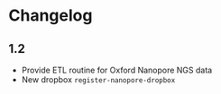 # Changelog

## 1.2

* Provide ETL routine for Oxford Nanopore NGS data
* New dropbox `register-nanopore-dropbox`
